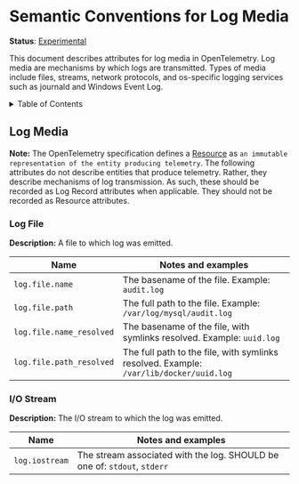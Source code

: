 # Semantic Conventions for Log Media

**Status**: [Experimental](../../document-status.md)

This document describes attributes for log media in OpenTelemetry. Log media are mechanisms by which logs are transmitted. Types of media include files, streams, network protocols, and os-specific logging services such as journald and Windows Event Log.

<!-- Re-generate TOC with `markdown-toc --no-first-h1 -i` -->

<details>
<summary>Table of Contents</summary>

<!-- toc -->

- [Log Media](#log-media)
  * [Log File](#log-file)
  * [I/O Stream](#io-stream)

<!-- tocstop -->

</details>

## Log Media

**Note:** The OpenTelemetry specification defines a [Resource](https://github.com/open-telemetry/opentelemetry-specification/tree/v1.21.0/specification/resource/sdk.md#resource-sdk) as `an immutable representation of the entity producing telemetry`.
The following attributes do not describe entities that produce telemetry. Rather, they describe mechanisms of log transmission.
As such, these should be recorded as Log Record attributes when applicable. They should not be recorded as Resource attributes.

### Log File

**Description:** A file to which log was emitted.

| Name                            | Notes and examples                                                                       |
| ------------------------------- | ---------------------------------------------------------------------------------------- |
| `log.file.name`          | The basename of the file. Example: `audit.log`                                           |
| `log.file.path`          | The full path to the file. Example: `/var/log/mysql/audit.log`                           |
| `log.file.name_resolved` | The basename of the file, with symlinks resolved. Example: `uuid.log`                    |
| `log.file.path_resolved` | The full path to the file, with symlinks resolved. Example: `/var/lib/docker/uuid.log`   |

### I/O Stream

**Description:** The I/O stream to which the log was emitted.

| Name                            | Notes and examples                                                                       |
| ------------------------------- | ---------------------------------------------------------------------------------------- |
| `log.iostream`        | The stream associated with the log. SHOULD be one of: `stdout`, `stderr` |
